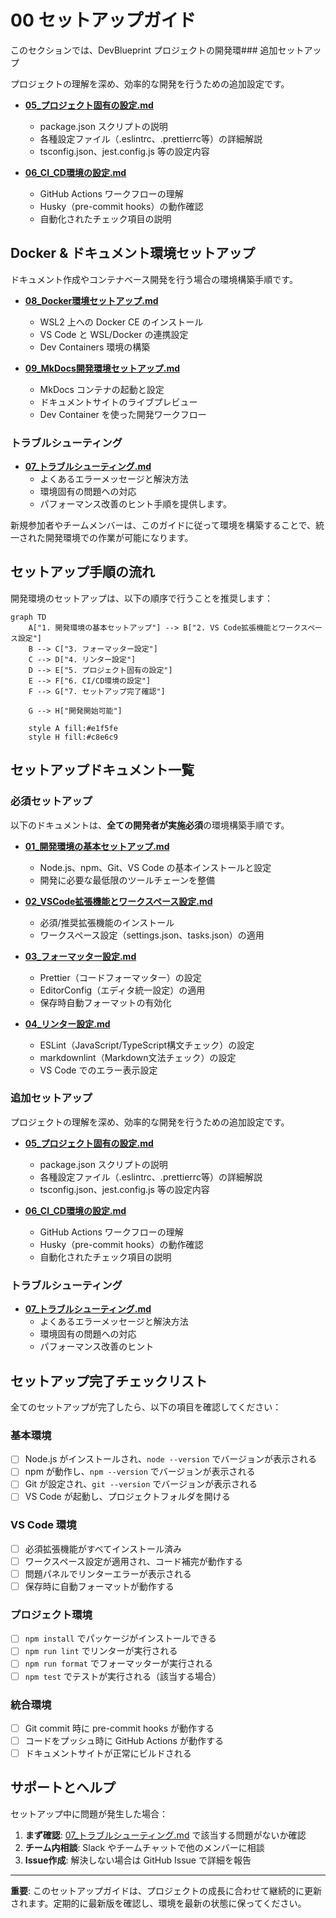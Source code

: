 # 00 セットアップガイド

このセクションでは、DevBlueprint プロジェクトの開発環### 追加セットアップ

プロジェクトの理解を深め、効率的な開発を行うための追加設定です。

- **[05\_プロジェクト固有の設定.md](./05_プロジェクト固有の設定.md)**
  - package.json スクリプトの説明
  - 各種設定ファイル（.eslintrc、.prettierrc等）の詳細解説
  - tsconfig.json、jest.config.js 等の設定内容

- **[06_CI_CD環境の設定.md](./06_CI_CD環境の設定.md)**
  - GitHub Actions ワークフローの理解
  - Husky（pre-commit hooks）の動作確認
  - 自動化されたチェック項目の説明

## Docker & ドキュメント環境セットアップ

ドキュメント作成やコンテナベース開発を行う場合の環境構築手順です。

- **[08_Docker環境セットアップ.md](./08_Docker環境セットアップ.md)**
  - WSL2 上への Docker CE のインストール
  - VS Code と WSL/Docker の連携設定
  - Dev Containers 環境の構築

- **[09_MkDocs開発環境セットアップ.md](./09_MkDocs開発環境セットアップ.md)**
  - MkDocs コンテナの起動と設定
  - ドキュメントサイトのライブプレビュー
  - Dev Container を使った開発ワークフロー

### トラブルシューティング

- **[07\_トラブルシューティング.md](./07_トラブルシューティング.md)**
  - よくあるエラーメッセージと解決方法
  - 環境固有の問題への対応
  - パフォーマンス改善のヒント手順を提供します。

新規参加者やチームメンバーは、このガイドに従って環境を構築することで、統一された開発環境での作業が可能になります。

## セットアップ手順の流れ

開発環境のセットアップは、以下の順序で行うことを推奨します：

```mermaid
graph TD
    A["1. 開発環境の基本セットアップ"] --> B["2. VS Code拡張機能とワークスペース設定"]
    B --> C["3. フォーマッター設定"]
    C --> D["4. リンター設定"]
    D --> E["5. プロジェクト固有の設定"]
    E --> F["6. CI/CD環境の設定"]
    F --> G["7. セットアップ完了確認"]

    G --> H["開発開始可能"]

    style A fill:#e1f5fe
    style H fill:#c8e6c9
```

## セットアップドキュメント一覧

### 必須セットアップ

以下のドキュメントは、**全ての開発者が実施必須**の環境構築手順です。

- **[01\_開発環境の基本セットアップ.md](./01_開発環境の基本セットアップ.md)**
  - Node.js、npm、Git、VS Code の基本インストールと設定
  - 開発に必要な最低限のツールチェーンを整備

- **[02_VSCode拡張機能とワークスペース設定.md](./02_VSCode拡張機能とワークスペース設定.md)**
  - 必須/推奨拡張機能のインストール
  - ワークスペース設定（settings.json、tasks.json）の適用

- **[03\_フォーマッター設定.md](./03_フォーマッター設定.md)**
  - Prettier（コードフォーマッター）の設定
  - EditorConfig（エディタ統一設定）の適用
  - 保存時自動フォーマットの有効化

- **[04\_リンター設定.md](./04_リンター設定.md)**
  - ESLint（JavaScript/TypeScript構文チェック）の設定
  - markdownlint（Markdown文法チェック）の設定
  - VS Code でのエラー表示設定

### 追加セットアップ

プロジェクトの理解を深め、効率的な開発を行うための追加設定です。

- **[05\_プロジェクト固有の設定.md](./05_プロジェクト固有の設定.md)**
  - package.json スクリプトの説明
  - 各種設定ファイル（.eslintrc、.prettierrc等）の詳細解説
  - tsconfig.json、jest.config.js 等の設定内容

- **[06_CI_CD環境の設定.md](./06_CI_CD環境の設定.md)**
  - GitHub Actions ワークフローの理解
  - Husky（pre-commit hooks）の動作確認
  - 自動化されたチェック項目の説明

### トラブルシューティング

- **[07\_トラブルシューティング.md](./07_トラブルシューティング.md)**
  - よくあるエラーメッセージと解決方法
  - 環境固有の問題への対応
  - パフォーマンス改善のヒント

## セットアップ完了チェックリスト

全てのセットアップが完了したら、以下の項目を確認してください：

### 基本環境

- [ ] Node.js がインストールされ、`node --version` でバージョンが表示される
- [ ] npm が動作し、`npm --version` でバージョンが表示される
- [ ] Git が設定され、`git --version` でバージョンが表示される
- [ ] VS Code が起動し、プロジェクトフォルダを開ける

### VS Code 環境

- [ ] 必須拡張機能がすべてインストール済み
- [ ] ワークスペース設定が適用され、コード補完が動作する
- [ ] 問題パネルでリンターエラーが表示される
- [ ] 保存時に自動フォーマットが動作する

### プロジェクト環境

- [ ] `npm install` でパッケージがインストールできる
- [ ] `npm run lint` でリンターが実行される
- [ ] `npm run format` でフォーマッターが実行される
- [ ] `npm test` でテストが実行される（該当する場合）

### 統合環境

- [ ] Git commit 時に pre-commit hooks が動作する
- [ ] コードをプッシュ時に GitHub Actions が動作する
- [ ] ドキュメントサイトが正常にビルドされる

## サポートとヘルプ

セットアップ中に問題が発生した場合：

1. **まず確認**: [07\_トラブルシューティング.md](./07_トラブルシューティング.md) で該当する問題がないか確認
2. **チーム内相談**: Slack やチームチャットで他のメンバーに相談
3. **Issue作成**: 解決しない場合は GitHub Issue で詳細を報告

---

**重要**: このセットアップガイドは、プロジェクトの成長に合わせて継続的に更新されます。定期的に最新版を確認し、環境を最新の状態に保ってください。
